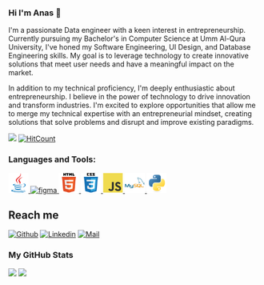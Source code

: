 ### Hi I'm Anas 👋


I'm a passionate Data engineer with a keen interest in entrepreneurship. Currently pursuing my Bachelor's in Computer Science at Umm Al-Qura University, I've honed my Software Engineering, UI Design, and Database Engineering skills. My goal is to leverage technology to create innovative solutions that meet user needs and have a meaningful impact on the market.

In addition to my technical proficiency, I'm deeply enthusiastic about entrepreneurship. I believe in the power of technology to drive innovation and transform industries. I'm excited to explore opportunities that allow me to merge my technical expertise with an entrepreneurial mindset, creating solutions that solve problems and disrupt and improve existing paradigms.

![](https://komarev.com/ghpvc/?username=iivcoze&color=blue)
[![HitCount](http://hits.dwyl.com/Raghav-byte/iivcoz.svg)](http://hits.dwyl.com/iivcoz/iivcoz)

<h3 align="left">Languages and Tools:</h3>
<p align="left"> 
  
  <a href="https://www.java.com" target="_blank" rel="noreferrer"> 
  <img src="https://raw.githubusercontent.com/devicons/devicon/master/icons/java/java-original.svg" alt="java" width="40" height="40"/> 
  </a>  
  <a href="https://www.figma.com/" target="_blank" rel="noreferrer">
    <img src="https://www.vectorlogo.zone/logos/figma/figma-icon.svg" alt="figma" width="40" height="40"/>
  </a>
  <a href="https://www.w3.org/html/" target="_blank" rel="noreferrer"> 
  <img src="https://raw.githubusercontent.com/devicons/devicon/master/icons/html5/html5-original-wordmark.svg" alt="html5" width="40" height="40"/> 
  </a> 
  <a href="https://www.w3schools.com/css/" target="_blank" rel="noreferrer"> 
    <img src="https://raw.githubusercontent.com/devicons/devicon/master/icons/css3/css3-original-wordmark.svg" alt="css3" width="40" height="40"/> 
  </a>
  <a href="https://developer.mozilla.org/en-US/docs/Web/JavaScript" target="_blank" rel="noreferrer">
  <img src="https://raw.githubusercontent.com/devicons/devicon/master/icons/javascript/javascript-original.svg" alt="javascript" width="40" height="40"/> 
  </a>
  <a href="https://www.mysql.com/" target="_blank" rel="noreferrer"> 
    <img src="https://raw.githubusercontent.com/devicons/devicon/master/icons/mysql/mysql-original-wordmark.svg" alt="mysql" width="40" height="40"/> </a> 
  <a href="https://www.python.org" target="_blank" rel="noreferrer"> 
    <img src="https://raw.githubusercontent.com/devicons/devicon/master/icons/python/python-original.svg" alt="python" width="40" height="40"/> 
  </a> </p>


## Reach me 
[![Github](https://img.shields.io/github/followers/iivcoz?label=Follow&style=social)](https://github.com/iivcoz)
[![Linkedin](https://img.shields.io/badge/-Linkedin-blue?style=flat-square&logo=linkedin&logoColor=white&link=https://www.linkedin.com/in/anas-alsharief-ab6468246/)](https://www.linkedin.com/in/anas-alsharief-ab6468246/)
[![Mail](https://img.shields.io/badge/-Email-gray?style=flat-square&logo=gmail&logoColor=red&link=https://https://www.linkedin.com/in/anas-alsharief-ab6468246/)](mailto:n7ty1422@gmail.com)


### My GitHub Stats

<img src="https://github-readme-stats.vercel.app/api/top-langs/?username=iivcoz&count_private=true&theme=dracula">

<img src="https://github-readme-stats.vercel.app/api?username=iivcoz&hide=stars&show_icons=true&theme=dracula&line_height=32">
